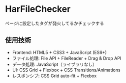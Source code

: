 # HarFileChecker
ページに設定したタグが発火してるかチェックする

## 使用技術
* Frontend: HTML5 + CSS3 + JavaScript (ES6+)
* ファイル処理: File API + FileReader + Drag & Drop API
* データ処理: JavaScript（ライブラリなし）
* UI: CSS Grid + Flexbox + CSS Transitions/Animations
* レスポンシブ: CSS Grid auto-fit + Flexbox
